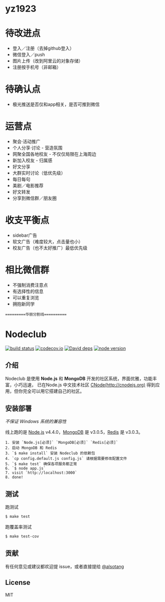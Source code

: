 
yz1923
=

待改进点
==

* 登入／注册（去掉github登入）
* 微信登入／push
* 图片上传（改到阿里云的对象存储）
* 注册按手机号（非邮箱）

待确认点
===

* 极光推送是否仅和app相关，是否可推到微信

运营点
===

* 聚会·活动推广
* 个人分享·讨论 - 营造氛围
* 网聚全国各地校友 - 不仅仅局限在上海周边
* 新加入校友 - 归属感
* 好文分享
* 大群实时讨论（低优先级）
* 每日每句
* 美剧／电影推荐
* 好文转发
* 分享到微信群／朋友圈



收支平衡点
===

* sidebar广告
* 软文广告（难度较大，点击量也小）
* 校友广告（也不太好推广）最低优先级

相比微信群
===

* 不强制消费注意点
* 有选择性的信息
* 可以重复浏览
* 拥抱新同学



~~~
=========华丽分割线==========
~~~

Nodeclub
=

[![build status][travis-image]][travis-url]
[![codecov.io][codecov-image]][codecov-url]
[![David deps][david-image]][david-url]
[![node version][node-image]][node-url]

[travis-image]: https://img.shields.io/travis/cnodejs/nodeclub/master.svg?style=flat-square
[travis-url]: https://travis-ci.org/cnodejs/nodeclub
[codecov-image]: https://img.shields.io/codecov/c/github/cnodejs/nodeclub/master.svg?style=flat-square
[codecov-url]: https://codecov.io/github/cnodejs/nodeclub?branch=master
[david-image]: https://img.shields.io/david/cnodejs/nodeclub.svg?style=flat-square
[david-url]: https://david-dm.org/cnodejs/nodeclub
[node-image]: https://img.shields.io/badge/node.js-%3E=_4.2-green.svg?style=flat-square
[node-url]: http://nodejs.org/download/

## 介绍

Nodeclub 是使用 **Node.js** 和 **MongoDB** 开发的社区系统，界面优雅，功能丰富，小巧迅速，
已在Node.js 中文技术社区 [CNode(http://cnodejs.org)](http://cnodejs.org) 得到应用，但你完全可以用它搭建自己的社区。

## 安装部署

*不保证 Windows 系统的兼容性*

线上跑的是 [Node.js](https://nodejs.org) v4.4.0，[MongoDB](https://www.mongodb.org) 是 v3.0.5，[Redis](http://redis.io) 是 v3.0.3。

```
1. 安装 `Node.js[必须]` `MongoDB[必须]` `Redis[必须]`
2. 启动 MongoDB 和 Redis
3. `$ make install` 安装 Nodeclub 的依赖包
4. `cp config.default.js config.js` 请根据需要修改配置文件
5. `$ make test` 确保各项服务都正常
6. `$ node app.js`
7. visit `http://localhost:3000`
8. done!
```

## 测试

跑测试

```bash
$ make test
```

跑覆盖率测试

```bash
$ make test-cov
```

## 贡献

有任何意见或建议都欢迎提 issue，或者直接提给 [@alsotang](https://github.com/alsotang)

## License

MIT
